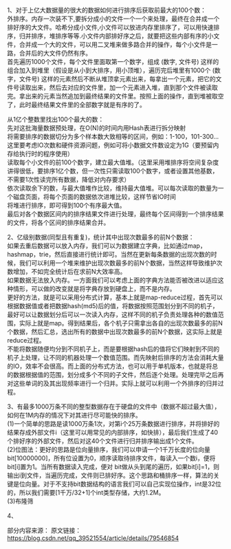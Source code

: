 1、对于上亿大数据量的很大的数据如何进行排序后获取前最大的100个数：  
外排序。内存一次装不下,要拆分成小的文件一个一个来处理，最终在合并成一个排好序的大文件。哈希分成小文件,小文件可以放进内存里排序了，可以用快速排序，归并排序，堆排序等等.小文件内部排好序之后，就要把这些内部有序的小文件，合并成一个大的文件，可以用二叉堆来做多路合并的操作，每个小文件是一路，合并后的大文件仍然有序。  
首先遍历1000个文件，每个文件里面取第一个数字，组成 (数字, 文件号) 这样的组合加入到堆里（假设是从小到大排序，用小顶堆），遍历完后堆里有1000个 (数字，文件号) 这样的元素然后不断从堆顶拿元素出来，每拿出一个元素，把它的文件号读取出来，然后去对应的文件里，加一个元素进入堆，直到那个文件被读取完。拿出来的元素当然追加到最终结果的文件里。按照上面的操作，直到堆被取空了，此时最终结果文件里的全部数字就是有序的了。  
  
从1亿个整数里找出100个最大的数：  
先对这批海量数据预处理，在O(N)的时间内用Hash表进行拆分映射  
将需要排序的数据切分为多个样本数大致相等的区间，例如：1-100，101-300… 这里要考虑IO次数和硬件资源问题，例如可将小数据文件数设定为1G（要预留内存给执行时的程序使用）  
读取每个小文件的前100个数字，建立最大值堆。（这里采用堆排序将空间复杂度讲得很低，要排序1亿个数，但一次性只需读取100个数字，或者设置其他基数，不需要1次性读完所有数据，降低对内存要求）  
依次读取余下的数，与最大值堆作比较，维持最大值堆。可以每次读取的数量为一个磁盘页面，将每个页面的数据依次进堆比较，这样节省IO时间   
将堆进行排序，即可得到100个有序最大值。  
最后对各个数据区间内的排序结果文件进行处理，最终每个区间得到一个排序结果的文件，将各个区间的排序结果合并。  


2、亿级别数据(同型且有重复)，统计其中出现次数最多的前N个数据：  
如果去重后数据可以放入内存，我们可以为数据建立字典，比如通过map，hashmap，trie，然后直接进行统计即可。当然在更新每条数据的出现次数的时候，我们可以利用一个堆来维护出现次数最多的前N个数据，当然这样导致维护次数增加，不如完全统计后在求前N大效率高。  
如果数据无法放入内存。一方面我们可以考虑上面的字典方法能否被改进以适应这种情形，可以做的改变就是将字典存放到硬盘上，而不是内存。  
更好的方法，就是可以采用分布式计算，基本上就是map-reduce过程，首先可以根据数据值或者把数据hash(md5)后的值，将数据按照范围划分到不同的机子，最好可以让数据划分后可以一次读入内存，这样不同的机子负责处理各种的数值范围，实际上就是map。得到结果后，各个机子只需拿出各自的出现次数最多的前N个数据，然后汇总，选出所有的数据中出现次数最多的前N个数据，这实际上就是reduce过程。  
不能将数据随便均分到不同机子上，而是要根据hash后的值将它们映射到不同的机子上处理，让不同的机器处理一个数值范围。而先映射后排序的方法会消耗大量的IO，效率不会很高。而上面的分布式方法，也可以用于单机版本，也就是将总的数据根据值的范围，划分成多个不同的子文件，然后逐个处理。处理完毕之后再对这些单词的及其出现频率进行一个归并。实际上就可以利用一个外排序的归并过程。
  
3、有最多1000万条不同的整型数据存在于硬盘的文件中（数据不超过最大值），如何在1M内存的情况下对其进行尽可能快的排序。  
(1)一个简单的思路是读1000万条1次，对第i个25万条数据进行排序，并将排好的结果存成外部文件i（这里可以用常见的内部排序，如快排），最后我们生成了40个排好序的外部文件，然后对这40个文件进行归并排序输出成1个文件。  
(2)位图法：更好的思路是位向量排序，我们可以申请一个1千万长度的位向量bit[10000000]，所有位设置为0，顺序读取待排序文件，每读入一个数i，便将bit[i]置为1。当所有数据读入完成，便对 bit做从头到尾的遍历，如果bit[i]=1，则输出i到文件，当遍历完成，文件则已排好序。这个思路和桶排序一样，算法的关键是位向量。对于不支持bit数据结构的语言我们可以自己实现位操作，int是32位的，所以我们需要[1千万/32+1]个int类型存储，大约1.2M。  
(3)布隆筛   
  
4、
  
  
  
  
  
  
  
部分内容来源：
原文链接：https://blog.csdn.net/qq_39521554/article/details/79546854
